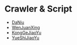 # Crawler & Script

- [DaNiu](./src/scripts/daniu/README.md)
- [WenJuanXing](./src/scripts/wenJuanXing/README.md)
- [KongGeJiaoYu](./src/scripts/kongGeJiaoYu/README.md)
- [YueShiJiaoYu](./src/scripts/yueShiJiaoYu/README.md)
